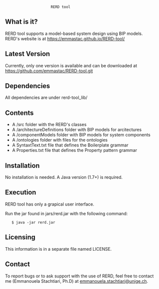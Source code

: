 
                         RERD tool

 
What is it?
-----------

RERD tool supports a model-based system design using BIP models. RERD's website is at https://emmastac.github.io/RERD-tool/


Latest Version
------------------

Currently, only one version is available and can be downloaded at https://github.com/emmastac/RERD-tool.git

Dependencies
--------------
All dependencies are under rerd-tool_lib/


Contents
-----------

  - A /src folder with the RERD's classes
  - A /architectureDefinitions folder with BIP models for arcitectures
  - A /componentModels folder with BIP models for system components
  - A /ontologies folder with files for the ontologies 
  - A SyntaxtText.txt file that defines the Boilerplate grammar
  - A Properties.txt file that defines the Property pattern grammar
  
Installation
------------

No installation is needed. A Java version (1.7+) is required. 

Execution
------------

RERD tool has only a grapical user interface.
  
Run the jar found in jars/rerd.jar with the following command:
 
	   $ java -jar rerd.jar
     
Licensing
---------

This information is in a separate file named LICENSE.

Contact
--------

To report bugs or to ask support with the use of RERD, feel free to contact me (Emmanouela Stachtiari, Ph.D) at emmanouela.stachtiari@unige.ch.



